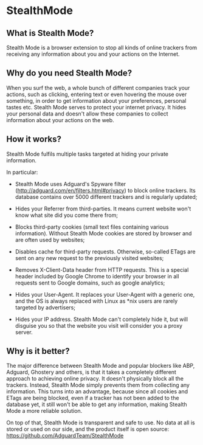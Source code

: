 # StealthMode

## What is Stealth Mode?

Stealth Mode is a browser extension to stop all kinds of online trackers from receiving any information about you and your actions on the Internet.

## Why do you need Stealth Mode?

When you surf the web, a whole bunch of different companies track your actions, such as clicking, entering text or even hovering the mouse over something,  in order to get information about your preferences, personal tastes etc. Stealth Mode serves to protect your internet privacy. It hides your personal data and doesn't allow these companies to collect information about your actions on the web.

## How it works?

Stealth Mode fulfils multiple tasks targeted at hiding your private information. 

In particular:

- Stealth Mode uses Adguard's Spyware filter (http://adguard.com/en/filters.html#privacy) to block online trackers. 
Its database contains over 5000 different trackers and is regularly updated;

- Hides your Referrer from third-parties. It means current website won't know what site did you come there from;

- Blocks third-party cookies (small text files containing various information). Without Stealth Mode cookies are stored by browser and are often used by websites;

- Disables cache for third-party requests. Otherwise, so-called ETags are sent on any new request to the previously visited websites;

- Removes X-Client-Data header from HTTP requests. This is a special header included by Google Chrome to identify your browser in all requests sent to Google domains, such as google analytics;

- Hides your User-Agent. It replaces your User-Agent with a generic one, and the OS is always replaced with Linux as *nix users are rarely targeted by advertisers;

- Hides your IP address. Stealth Mode can't completely hide it, but will disguise you so that the website you visit will consider you a proxy server.

## Why is it better?

The major difference between Stealth Mode and popular blockers like ABP, Adguard, Ghostery and others, is that it takes a completely different approach to achieving online privacy. It doesn't physically block all the trackers. Instead, Stealth Mode simply prevents them from collecting any information. This turns into an advantage, because since all cookies and ETags are being blocked, even if a tracker has not been added to the database yet, it still won't be able to get any information, making Stealth Mode a more reliable solution. 

On top of that, Stealth Mode is transparent and safe to use. No data at all is stored or used on our side, and the product itself is open source: https://github.com/AdguardTeam/StealthMode 
